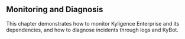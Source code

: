 ## Monitoring and Diagnosis

This chapter demonstrates how to monitor Kyligence Enterprise and its dependencies, and how to diagnose incidents through logs and KyBot.